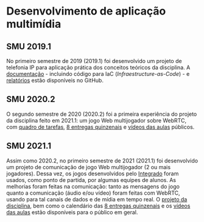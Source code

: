 # Desenvolvimento de aplicação multimídia

## SMU 2019.1

No primeiro semestre de 2019 (2019.1) foi desenvolvido um projeto de telefonia IP para aplicação prática dos conceitos teóricos da disciplina. A [documentação](https://github.com/boidacarapreta/smu20191) - incluindo código para IaC (_Infraestructure-as-Code_) - e [relatórios](https://boidacarapreta.github.io/smu20191/) estão disponíveis no GitHub.

## SMU 2020.2

O segundo semestre de 2020 (2020.2) foi a primeira experiência do projeto da disciplina feito em 2021.1: um jogo Web multijogador sobre WebRTC, com [quadro de tarefas](https://github.com/boidacarapreta/smu20202/projects/1?fullscreen=true), [8 entregas quinzenais](https://github.com/boidacarapreta/smu20202/milestones?direction=asc\&sort=due\_date\&state=closed) e [vídeos das aulas](https://www.youtube.com/watch?v=-z5b5nECqqE\&list=PLje9mMro7hT0qDruMV0POHU028OJX5i7-) públicos.

## SMU 2021.1

Assim como 2020.2, no primeiro semestre de 2021 (2021.1) foi desenvolvido um projeto de comunicação de jogo Web multijogador (2 ou mais jogadores). Dessa vez, os jogos desenvolvidos pelo [Integrado](../integrado-ao-ensino-medio-em-telecomunicacoes/aplicacao-web-com-javascript/) foram usados, como ponto de partida, por algumas equipes de alunos. As melhorias foram feitas na comunicação: tanto as mensagens do jogo quanto a comunicação (áudio e/ou vídeo) foram feitas com WebRTC, usando para tal canais de dados e de mídia em tempo real. O [projeto da disciplina](https://github.com/boidacarapreta/smu20211/projects/1?fullscreen=true), bem como o calendário das [8 entregas quinzenais](https://github.com/boidacarapreta/smu20211/milestones?direction=asc\&sort=due\_date\&state=closed) e os [vídeos das aulas](https://www.youtube.com/watch?v=ps\_IIf5Dl38\&list=PLje9mMro7hT15gwJu3-O6iTl3nWhHRD7E) estão disponíveis para o público em geral.
